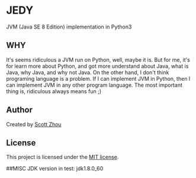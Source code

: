# JEDY
JVM (Java SE 8 Edition) implementation in Python3

## WHY
It's seems ridiculous a JVM run on Python, well, maybe it is.
But for me, it's for learn more about Python, and got more understand about Java, what is Java, why Java, and why not Java.
On the other hand, I don't think programing language is a problem. If I can implement JVM in Python, then I can implement JVM in any other program language.
The most important thing is, ridiculous always means fun ;)

## Author
Created by [Scott Zhou](http://www.scottzhou.me)

## License
This project is licensed under the [MIT license](http://opensource.org/licenses/MIT).

##MISC
JDK version in test: jdk1.8.0_60
